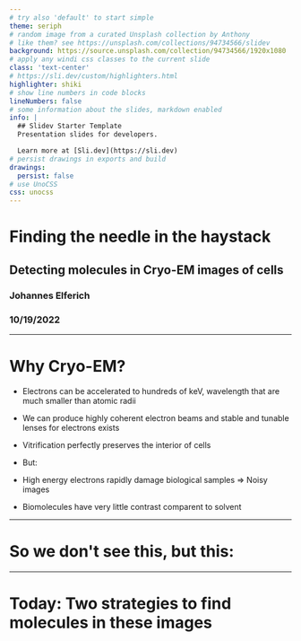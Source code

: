 ```yaml
---
# try also 'default' to start simple
theme: seriph
# random image from a curated Unsplash collection by Anthony
# like them? see https://unsplash.com/collections/94734566/slidev
background: https://source.unsplash.com/collection/94734566/1920x1080
# apply any windi css classes to the current slide
class: 'text-center'
# https://sli.dev/custom/highlighters.html
highlighter: shiki
# show line numbers in code blocks
lineNumbers: false
# some information about the slides, markdown enabled
info: |
  ## Slidev Starter Template
  Presentation slides for developers.

  Learn more at [Sli.dev](https://sli.dev)
# persist drawings in exports and build
drawings:
  persist: false
# use UnoCSS
css: unocss
---
```


# Finding the needle in the haystack

## Detecting molecules in Cryo-EM images of cells

### Johannes Elferich

### 10/19/2022

---

# Why Cryo-EM?

- Electrons can be accelerated to hundreds of keV, wavelength that are much
  smaller than atomic radii

- We can produce highly coherent electron beams and stable and tunable lenses
  for electrons exists

- Vitrification perfectly preserves the interior of cells

- But:

- High energy electrons rapidly damage biological samples => Noisy images

- Biomolecules have very little contrast comparent to solvent

---

# So we don't see this, but this:


---

# Today: Two strategies to find molecules in these images



